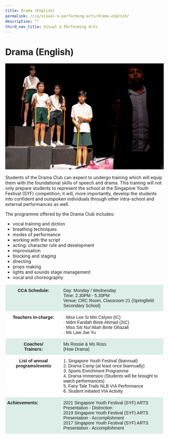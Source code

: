 ```yaml
---
title: Drama (English)
permalink: /cca/visual-n-performing-arts/drama-english/
description: ""
third_nav_title: Visual & Performing Arts
---
```

# **Drama (English)**

![](/images/1%20(1).jpg)

Students of the Drama Club can expect to undergo training which will equip them with the foundational skills of speech and drama. This training will not only prepare students to represent the school at the Singapore Youth Festival (SYF) competition; it will, more importantly, develop the students into confident and outspoken individuals through other intra-school and external performances as well. 

The programme offered by the Drama Club includes:

* vocal training and diction 
* breathing techniques 
* modes of performance 
* working with the script
* acting: character role and development 
* improvisation 
* blocking and staging 
* directing
* props making
* lights and sounds stage management
* vocal and choreography

<table style="border-collapse:collapse;border-spacing:0" class="tg"><thead><tr><th style="background-color:#DDEEE9;border-color:#ffffff;border-style:solid;border-width:1px;font-family:Arial, sans-serif;font-size:14px;font-weight:bold;overflow:hidden;padding:10px 5px;text-align:center;vertical-align:top;word-break:normal">CCA Schedule:</th><th style="background-color:#DDEEE9;border-color:#ffffff;border-style:solid;border-width:1px;font-family:Arial, sans-serif;font-size:14px;font-weight:normal;overflow:hidden;padding:10px 5px;text-align:left;vertical-align:top;word-break:normal">Day: Monday / Wednesday<br>Time: 2.30PM - 5.30PM<br>Venue: CRC Room, Classroom 21 (Springfield Secondary School)<br></th></tr></thead><tbody><tr><td style="background-color:#ffffff;border-color:#ffffff;border-style:solid;border-width:1px;font-family:Arial, sans-serif;font-size:14px;font-weight:bold;overflow:hidden;padding:10px 5px;text-align:center;vertical-align:top;word-break:normal">Teachers in-charge:</td><td style="background-color:#ffffff;border-color:#ffffff;border-style:solid;border-width:1px;font-family:Arial, sans-serif;font-size:14px;font-weight:normal;overflow:hidden;padding:10px 5px;text-align:left;vertical-align:top;word-break:normal">·       Miss Lee Si Min Celynn (IC)<br>·       Mdm Faridah Binte Ahmad (2IC)<br>·       Miss Siti Nur'Aliah Binte Ghazali<br>·       Ms Law Jue Yu</td></tr><tr><td style="background-color:#DDEEE9;border-color:#ffffff;border-style:solid;border-width:1px;font-family:Arial, sans-serif;font-size:14px;font-weight:bold;overflow:hidden;padding:10px 5px;text-align:center;vertical-align:top;word-break:normal">Coaches/<br>Trainers: </td><td style="background-color:#DDEEE9;border-color:#ffffff;border-style:solid;border-width:1px;font-family:Arial, sans-serif;font-size:14px;overflow:hidden;padding:10px 5px;text-align:left;vertical-align:top;word-break:normal">Ms Rossie &amp; Ms Ross<br>(How Drama)</td></tr><tr><td style="background-color:#ffffff;border-color:#ffffff;border-style:solid;border-width:1px;font-family:Arial, sans-serif;font-size:14px;font-weight:bold;overflow:hidden;padding:10px 5px;text-align:center;vertical-align:top;word-break:normal">List of annual programs/events</td><td style="background-color:#ffffff;border-color:#ffffff;border-style:solid;border-width:1px;font-family:Arial, sans-serif;font-size:14px;overflow:hidden;padding:10px 5px;text-align:left;vertical-align:top;word-break:normal">1.   Singapore Youth Festival (biannual)<br>2.   Drama Camp (at least once biannually)<br>3.   Sports Enrichment Programme<br>4.   Drama Immersion (Students will be brought to watch performances)<br>5.   Fairy Tale Trails NLB VIA Performance<br>6.   Student initiated VIA Activity</td></tr><tr><td style="background-color:#ddeee9;border-color:#ffffff;border-style:solid;border-width:1px;font-family:Arial, sans-serif;font-size:14px;font-weight:bold;overflow:hidden;padding:10px 5px;text-align:left;vertical-align:top;word-break:normal">Achievements:</td><td style="background-color:#ddeee9;border-color:#ffffff;border-style:solid;border-width:1px;font-family:Arial, sans-serif;font-size:14px;overflow:hidden;padding:10px 5px;text-align:left;vertical-align:top;word-break:normal">2021 Singapore Youth Festival (SYF) ARTS Presentation - Distinction <br>2019 Singapore Youth Festival (SYF) ARTS Presentation - Accomplishment<br>2017 Singapore Youth Festival (SYF) ARTS Presentation - Accomplishment<br></td></tr></tbody></table>
